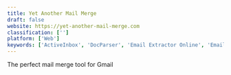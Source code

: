 ```yaml
---
title: Yet Another Mail Merge
draft: false 
website: https://yet-another-mail-merge.com
classification: ['']
platform: ['Web']
keywords: ['ActiveInbox', 'DocParser', 'Email Extractor Online', 'Email on Acid', 'Email2DB', 'Front App', 'GMass', 'GlockApps', 'Interseller', 'LinkedIn Sales Navigator', 'Mailmeteor', 'Mailparser', 'Parserr', 'Pathagoras', 'Postbox', 'Snovio', 'TextExpander', 'TheFormTool', 'Trello', 'VisitorTrack', 'Yesware']
---
```

The perfect mail merge tool for Gmail